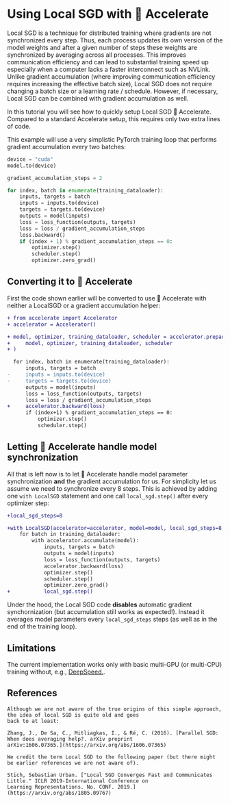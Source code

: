 <!--Copyright 2023 The HuggingFace Team. All rights reserved.

Licensed under the Apache License, Version 2.0 (the "License"); you may not use this file except in compliance with
the License. You may obtain a copy of the License at

http://www.apache.org/licenses/LICENSE-2.0

Unless required by applicable law or agreed to in writing, software distributed under the License is distributed on
an "AS IS" BASIS, WITHOUT WARRANTIES OR CONDITIONS OF ANY KIND, either express or implied. See the License for the
specific language governing permissions and limitations under the License.

⚠️ Note that this file is in Markdown but contain specific syntax for our doc-builder (similar to MDX) that may not be
rendered properly in your Markdown viewer.
-->

# Using Local SGD with 🤗 Accelerate

Local SGD is a technique for distributed training where gradients are not synchronized every step. Thus, each process updates its own version of the model weights and after a given number of steps these weights are synchronized by averaging across all processes. This improves communication efficiency and can lead to substantial training speed up especially when a computer lacks a faster interconnect such as NVLink.
Unlike gradient accumulation (where improving communication efficiency requires increasing the effective batch size), Local SGD does not require changing a batch size or a learning rate / schedule. However, if necessary, Local SGD can be combined with gradient accumulation as well.

In this tutorial you will see how to quickly setup  Local SGD 🤗 Accelerate. Compared to a standard Accelerate setup, this requires only two extra lines of code.

This example will use a very simplistic PyTorch training loop that performs gradient accumulation every two batches:

```python
device = "cuda"
model.to(device)

gradient_accumulation_steps = 2

for index, batch in enumerate(training_dataloader):
    inputs, targets = batch
    inputs = inputs.to(device)
    targets = targets.to(device)
    outputs = model(inputs)
    loss = loss_function(outputs, targets)
    loss = loss / gradient_accumulation_steps
    loss.backward()
    if (index + 1) % gradient_accumulation_steps == 0:
        optimizer.step()
        scheduler.step()
        optimizer.zero_grad()
```

## Converting it to 🤗 Accelerate

First the code shown earlier will be converted to use 🤗 Accelerate  with neither a LocalSGD or a gradient accumulation helper:

```diff
+ from accelerate import Accelerator
+ accelerator = Accelerator()

+ model, optimizer, training_dataloader, scheduler = accelerator.prepare(
+     model, optimizer, training_dataloader, scheduler
+ )

  for index, batch in enumerate(training_dataloader):
      inputs, targets = batch
-     inputs = inputs.to(device)
-     targets = targets.to(device)
      outputs = model(inputs)
      loss = loss_function(outputs, targets)
      loss = loss / gradient_accumulation_steps
+     accelerator.backward(loss)
      if (index+1) % gradient_accumulation_steps == 0:
          optimizer.step()
          scheduler.step()
```

## Letting 🤗 Accelerate handle model synchronization 

All that is left now is to let 🤗 Accelerate handle model parameter synchronization **and** the gradient accumulation for us. For simplicity let us assume we need to synchronize every 8 steps. This is
achieved by adding one `with LocalSGD` statement and one call `local_sgd.step()` after every optimizer step:

```diff
+local_sgd_steps=8

+with LocalSGD(accelerator=accelerator, model=model, local_sgd_steps=8, enabled=True) as local_sgd:
    for batch in training_dataloader:
        with accelerator.accumulate(model):
            inputs, targets = batch
            outputs = model(inputs)
            loss = loss_function(outputs, targets)
            accelerator.backward(loss)
            optimizer.step()
            scheduler.step()
            optimizer.zero_grad()
+           local_sgd.step()
```

Under the hood, the Local SGD code **disables** automatic gradient synchornization (but accumulation still works as expected!). Instead it averages model parameters every `local_sgd_steps` steps (as well as in the end of the training loop).

## Limitations

The current implementation works only with basic multi-GPU (or multi-CPU) training without, e.g., [DeepSpeed.](https://github.com/microsoft/DeepSpeed).

## References

    Although we are not aware of the true origins of this simple approach, the idea of local SGD is quite old and goes
    back to at least:

    Zhang, J., De Sa, C., Mitliagkas, I., & Ré, C. (2016). [Parallel SGD: When does averaging help?. arXiv preprint
    arXiv:1606.07365.](https://arxiv.org/abs/1606.07365)

    We credit the term Local SGD to the following paper (but there might be earlier references we are not aware of).

    Stich, Sebastian Urban. ["Local SGD Converges Fast and Communicates Little." ICLR 2019-International Conference on
    Learning Representations. No. CONF. 2019.](https://arxiv.org/abs/1805.09767)
